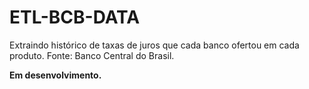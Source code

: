 # ETL-BCB-DATA

Extraindo histórico de taxas de juros que cada banco ofertou em cada produto. Fonte: Banco Central do Brasil.

**Em desenvolvimento.**